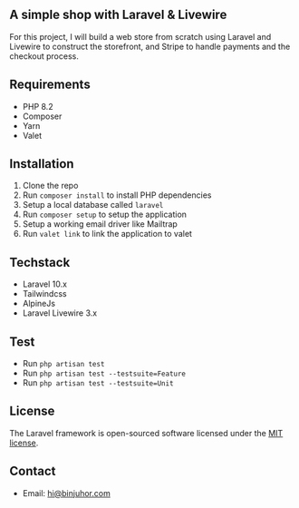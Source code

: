## A simple shop with Laravel & Livewire

For this project, I will build a web store from scratch using Laravel and Livewire to construct the storefront, and Stripe to handle payments and the checkout process.

## Requirements

- PHP 8.2
- Composer
- Yarn
- Valet

## Installation

1. Clone the repo
2. Run `composer install` to install PHP dependencies
3. Setup a local database called `laravel`
4. Run `composer setup` to setup the application
5. Setup a working email driver like Mailtrap
6. Run `valet link` to link the application to valet

## Techstack

- Laravel 10.x
- Tailwindcss
- AlpineJs
- Laravel Livewire 3.x

## Test

- Run `php artisan test`
- Run `php artisan test --testsuite=Feature`
- Run `php artisan test --testsuite=Unit`

## License

The Laravel framework is open-sourced software licensed under the [MIT license](https://opensource.org/licenses/MIT).

## Contact

- Email: [hi@binjuhor.com](mailto:hi@binjuhor.com)

